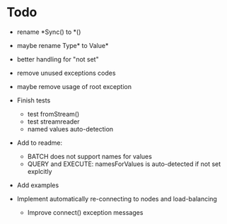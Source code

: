 Todo
=====

* rename *Sync() to *()
* maybe rename Type\* to Value\*
  
* better handling for "not set"

* remove unused exceptions codes
* maybe remove usage of root exception 

* Finish tests
  * test fromStream()
  * test streamreader
  * named values auto-detection

* Add to readme: 
  * BATCH does not support names for values
  * QUERY and EXECUTE: namesForValues is auto-detected if not set explcitly
  
* Add examples

* Implement automatically re-connecting to nodes and load-balancing
  * Improve connect() exception messages
